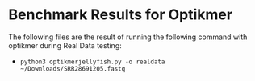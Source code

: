 # Benchmark Results for Optikmer
The following files are the result of running the following command with optikmer during Real Data testing:
- ```python3 optikmerjellyfish.py -o realdata ~/Downloads/SRR28691205.fastq```
